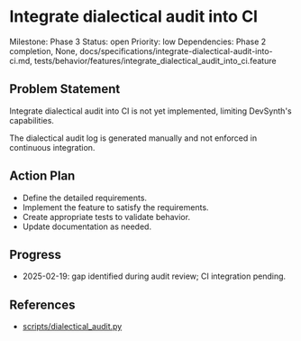 # Integrate dialectical audit into CI
Milestone: Phase 3
Status: open
Priority: low
Dependencies: Phase 2 completion, None, docs/specifications/integrate-dialectical-audit-into-ci.md, tests/behavior/features/integrate_dialectical_audit_into_ci.feature

## Problem Statement
Integrate dialectical audit into CI is not yet implemented, limiting DevSynth's capabilities.


The dialectical audit log is generated manually and not enforced in continuous integration.

## Action Plan
- Define the detailed requirements.
- Implement the feature to satisfy the requirements.
- Create appropriate tests to validate behavior.
- Update documentation as needed.

## Progress
- 2025-02-19: gap identified during audit review; CI integration pending.

## References
- [scripts/dialectical_audit.py](../scripts/dialectical_audit.py)
